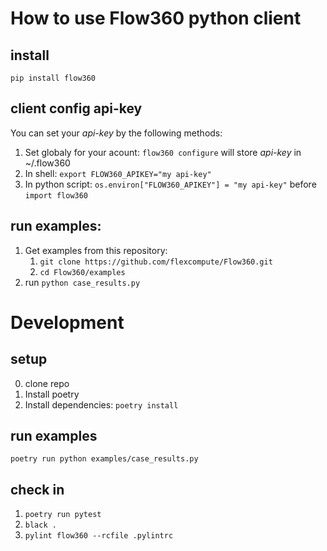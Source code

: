 # How to use Flow360 python client

## install
``pip install flow360``

## client config api-key
You can set your *api-key* by the following methods:
1. Set globaly for your acount: ``flow360 configure`` will store *api-key* in ~/.flow360
2. In shell: ``export FLOW360_APIKEY="my api-key"``
3. In python script: ``os.environ["FLOW360_APIKEY"] = "my api-key"`` before `import flow360`

## run examples:
1. Get examples from this repository:
    1. ``git clone https://github.com/flexcompute/Flow360.git``
    2. ``cd Flow360/examples``
2. run ``python case_results.py``


# Development
## setup
0. clone repo
1. Install poetry
2. Install dependencies: ``poetry install``

## run examples
``poetry run python examples/case_results.py``

## check in
1. ``poetry run pytest``
2. ``black .``
3. ``pylint flow360 --rcfile .pylintrc``
